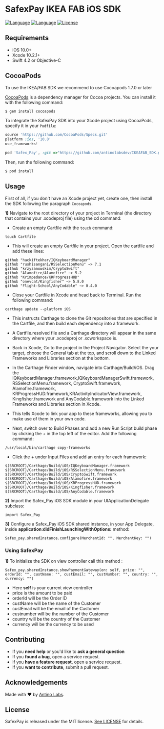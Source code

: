 <h1>SafexPay IKEA FAB iOS SDK</h1>


  [![Language](https://img.shields.io/badge/Swift-5-red?style=plastic)]()
  [![Language](https://img.shields.io/badge/Objective--C-compatible-blue?style=plastic)]()
  [![License](https://img.shields.io/github/license/antinolabsdev/WddOnboarding-SDK-iOS?style=plastic)]()
  
## Requirements

- iOS 10.0+
- Xcode 10.2.1+
- Swift 4.2 or Objective-C

## CocoaPods

To use the IKEA/FAB SDK we recommend to use Cocoapods 1.7.0 or later

[CocoaPods](http://cocoapods.org) is a dependency manager for Cocoa projects. You can install it with the following command:

```bash
$ gem install cocoapods
```

To integrate the SafexPay SDK into your Xcode project using CocoaPods, specify it in your `Podfile`:


```ruby
source 'https://github.com/CocoaPods/Specs.git'
platform :ios, '10.0'
use_frameworks!

pod 'Safex_Pay', :git =>"https://github.com/antinolabsdev/IKEAFAB_SDK.git"
```

Then, run the following command:

```bash
$ pod install
```

## Usage
First of all, if you don't have an Xcode project yet, create one, then install the SDK following the paragraph `Cocoapods`.

**1)** Navigate to the root directory of your project in Terminal (the directory that contains your .xcodeproj file) using the cd command:
- Create an empty Cartfile with the `touch` command:
```
touch Cartfile
```
- This will create an empty Cartfile in your project. Open the cartfile and add these lines:
```
github "hackiftekhar/IQKeyboardManager"
github "rushisangani/RSSelectionMenu" ~> 7.1
github "krzyzanowskim/CryptoSwift"
github "Alamofire/Alamofire" ~> 5.2
github "Krimpedance/KRProgressHUD"
github "onevcat/Kingfisher" ~> 5.8.0
github "Flight-School/AnyCodable" ~> 0.4.0
```

- Close your Cartfile in Xcode and head back to Terminal. Run the following command:
```
carthage update --platform iOS
```

- This instructs Carthage to clone the Git repositories that are specified in the Cartfile, and then build each dependency into a framework.

- A Cartfile.resolved file and a Carthage directory will appear in the same directory where your .xcodeproj or .xcworkspace is.

- Back in Xcode, Go to the project in the Project Navigator. Select the your target, choose the General tab at the top, and scroll down to the Linked Frameworks and Libraries section at the bottom.
- In the Carthage Finder window, navigate into Carthage/Build/iOS. Drag the IQKeyboardManager.framework,IQKeyboardManagerSwift.framework, RSSelectionMenu.framework, CryptoSwift.framework, Alamofire.framework, KRProgressHUD.framework,KRActivityIndicatorView.framework, Kingfisher.framework and AnyCodable.framework into the Linked Frameworks and Libraries section in Xcode.
- This tells Xcode to link your app to these frameworks, allowing you to make use of them in your own code.
- Next, switch over to Build Phases and add a new Run Script build phase by clicking the + in the top left of the editor. Add the following command:
```
/usr/local/bin/carthage copy-frameworks
```
- Click the + under Input Files and add an entry for each framework:
```
$(SRCROOT)/Carthage/Build/iOS/IQKeyboardManager.framework
$(SRCROOT)/Carthage/Build/iOS/RSSelectionMenu.framework
$(SRCROOT)/Carthage/Build/iOS/CryptoSwift.framework
$(SRCROOT)/Carthage/Build/iOS/Alamofire.framework
$(SRCROOT)/Carthage/Build/iOS/KRProgressHUD.framework
$(SRCROOT)/Carthage/Build/iOS/Kingfisher.framework
$(SRCROOT)/Carthage/Build/iOS/AnyCodable.framework
```


**2)** Import the Safex_Pay iOS SDK module in your UIApplicationDelegate subclass:

```
import Safex_Pay
```
**3)** Configure a Safex_Pay iOS SDK shared instance, in your App Delegate, inside **application:didFinishLaunchingWithOptions:** method:

```
Safex_pay.sharedInstance.configure(MerchantId: "", MerchantKey: "") 
```

### Using SafexPay
**1)** To initialize the SDK on view controller call this method :

```
Safex_pay.sharedInstance.showPaymentGateway(on: self, price: "", orderId: "", custName: "", custEmail: "", custNumber: "", country: "", currency: "")
```
- Here **self** is your current view controller
- price is the amount to be paid
- orderId will be the Order ID
- custName will be the name of the Customer
- custEmail will be the email of the Customer
- custnumber will be the number of the Customer
- country will be the country of the Customer
- currency will be the currency to be used


## Contributing

- If you **need help** or you'd like to **ask a general question**
- If you **found a bug**, open a service request.
- If you **have a feature request**, open a service request.
- If you **want to contribute**, submit a pull request.


## Acknowledgements

Made with ❤️ by [Antino Labs](https://www.antino.io/).


## License
SafexPay is released under the MIT license. [See LICENSE](https://github.com/antinolabsdev/IKEAFAB_SDK/blob/main/LICENSE) for details.
